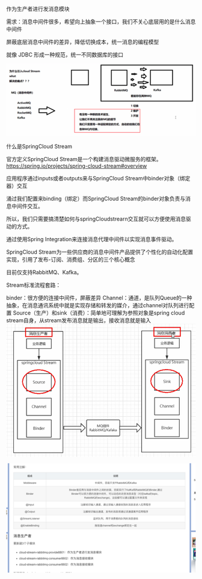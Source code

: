 
作为生产者进行发消息模块

需求：消息中间件很多，希望向上抽象一个接口，我们不关心底层用的是什么消息中间件

屏蔽底层消息中间件的差异，降低切换成本，统一消息的编程模型

就像 JDBC 形成一种规范，统一不同数据库的接口

![img_1.png](img_1.png)

什么是SpringCloud Stream

官方定义SpringCloud Stream是一个构建消息驱动微服务的框架。https://spring.io/projects/spring-cloud-stream#overview

应用程序通过inputs或者outputs来与SpringCloud Stream中binder对象（绑定器）交互

涌过我们配置来binding（绑定）而SpringCloud Stream的binder对象负责与消息中间件交互。

所以，我们只需要搞清楚如何与springCloudstrearn交互就可以方便使用消息驱动的方式。

通过使用Spring Integration来连接消息代理中间件以实现消息事件驱动。

SpringCloud Stream为一些供应商的消息中间件产品提供了个性化的自动化配置实现，引用了发布-订阅、消费组、分区的三个核心概念

目前仅支持RabbitMQ、Kafka。

Stream标准流程套路：

binder：很方便的连接中间件，屏蔽差异
Channel：通道，是队列Queue的一种抽象，在消息通讯系统中就是实现存储和转发的媒介，通过channel对队列进行配置
Source（生产）和sink（消费）：简单地可理解为参照对象是spring cloud stream自身，从stream发布消息就是输出，接收消息就是输入
![img_2.png](img_2.png)

![img.png](img.png)
